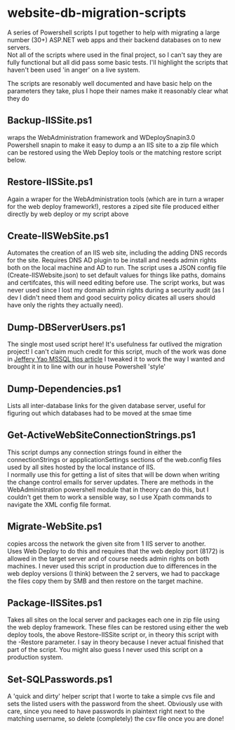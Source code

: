 # website-db-migration-scripts

A series of Powershell scripts I put together to help with migrating a large 
number (30+) ASP.NET web apps and their backend databases on to new servers.  
Not all of the scripts where used in the final project, so I can't say they 
are fully functional but all did pass some basic tests.  I'll highlight the
scripts that haven't been used 'in anger' on a live system.

The scripts are resonably well documented and have basic help on the parameters 
they take, plus I hope their names make it reasonably clear what they do

## Backup-IISSite.ps1
wraps the WebAdministration framework and WDeploySnapin3.0 Powershell snapin 
to make it easy to dump a an IIS site to a zip file which can be restored 
using the Web Deploy tools or the matching restore script below.

## Restore-IISSite.ps1
Again a wraper for the WebAdministration tools (which are in turn a wraper
for the web deploy framework!), restores a ziped site file produced either
directly by web deploy or my script above

## Create-IISWebSite.ps1
Automates the creation of an IIS web site, including the adding DNS records
for the site.  Requires DNS AD plugin to be install and needs admin rights
both on the local machine and AD to run.
The script uses a JSON config file (Create-IISWebsite.json) to set default
values for things like paths, domains and certifcates, this will need editing
before use.
The script works, but was never used since I lost my domain admin rights during
a security audit (as I dev I didn't need them and good secuirty policy dicates
all users should have only the rights they actually need).

## Dump-DBServerUsers.ps1
The single most used script here!  It's usefulness far outlived the migration
project!  I can't claim much credit for this script, much of the work was done
in [Jeffery Yao MSSQL tips article](https://www.mssqltips.com/sqlservertip/4572/cloning-a-sql-server-login-with-all-permissions-using-powershell/) 
I tweaked it to work the way I wanted and brought it in to line with our in
house Powershell 'style'

## Dump-Dependencies.ps1
Lists all inter-database links for the given database server, useful for
figuring out which databases had to be moved at the smae time

## Get-ActiveWebSiteConnectionStrings.ps1
This script dumps any connection strings found in either the connectionStrings 
or appplicationSettings sections of the web.config files used by all sites hosted by the local instance of IIS.  
I normally use this for getting a list of sites that will be down 
when writing the change control emails for server updates.
There are methods in the WebAdministration powershell module that in theory can do this, but
I couldn't get them to work a sensible way, so I use Xpath commands to navigate the XML
config file format.

## Migrate-WebSite.ps1
copies arcoss the network the given site from 1 IIS server to another.  
Uses Web Deploy to do this and requires that the web deploy port (8172) 
is allowed in the target server and of course needs admin rights on both 
machines.
I never used this script in production due to differences in the web deploy
versions (I think) between the 2 servers, we had to pacckage the files
copy them by SMB and then restore on the target machine.

## Package-IISSites.ps1
Takes all sites on the local server and packages each one in zip file using
the web deploy framework.  These files can be restored using either the web
deploy tools, the above Restore-IISSite script or, in theory this script with
the -Restore parameter.  I say in theory because I never actual finished that
part of the script.
You might also guess I never used this script on a production system.

## Set-SQLPasswords.ps1
A 'quick and dirty' helper script that I worte to take a simple cvs file 
and sets the listed users with the password from the sheet.  Obviously use
with care, since you need to have passwords in plaintext right next to the
matching username, so delete (completely) the csv file once you are done!

